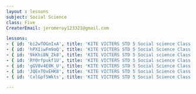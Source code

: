 ```yaml
--- 
layout : lessons 
subject: Social Science
class: Five
CreaterEmail: jeromeroy123321@gmail.com

lessons: 
- { id: 'bi2wTOGnIxA', title: 'KITE VICTERS STD 5 Social science Class 01 (First Bell-ഫസ്റ്റ് ബെല്‍)' }
- { id: 'hPXIiwFm9oQ', title: 'KITE VICTERS STD 5 Social Science Class 02 (First Bell-ഫസ്റ്റ് ബെല്‍)' }
- { id: '9kKhi8N_Zk8', title: 'KITE VICTERS STD 5 Social science Class 03 (First Bell-ഫസ്റ്റ് ബെല്‍)' }
- { id: 'RY0rfpukf1U', title: 'KITE VICTERS STD 5 Social science Class 04 (First Bell-ഫസ്റ്റ് ബെല്‍)' }
- { id: 'gGV8v4E0K_U', title: 'KITE VICTERS STD 5 Social Science Class 05 (First Bell-ഫസ്റ്റ് ബെല്‍)' }
- { id: 'JQExTOxEHK8', title: 'KITE VICTERS STD 5 Social Science Class 06 (First Bell-ഫസ്റ്റ് ബെല്‍)' }
- { id: 'CxlGpf5Wkts', title: 'KITE VICTERS STD 5 Social Science Class 07 (First Bell-ഫസ്റ്റ് ബെല്‍)' }

---
```

